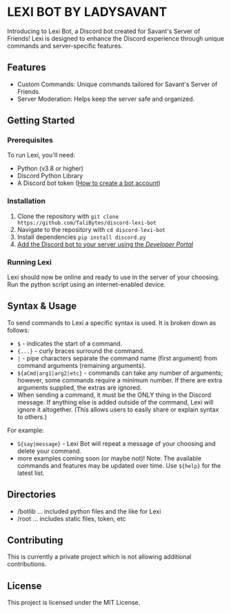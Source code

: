 # LEXI BOT BY LADYSAVANT

Introducing to Lexi Bot, a Discord bot created for Savant's Server of Friends! Lexi is designed to enhance the Discord experience through unique commands and server-specific features.

## Features

- Custom Commands: Unique commands tailored for Savant's Server of Friends.
- Server Moderation: Helps keep the server safe and organized.

## Getting Started

### Prerequisites

To run Lexi, you'll need:

- Python (v3.8 or higher)
- Discord Python Library
- A Discord bot token ([How to create a bot account](https://discordpy.readthedocs.io/en/stable/discord.html))

### Installation

1. Clone the repository with `git clone https://github.com/TaliBytes/discord-lexi-bot`
2. Navigate to the repository with `cd discord-lexi-bot`
3. Install dependencies `pip install discord.py`
4. [Add the Discord bot to your server using the *Developer Portal*](https://realpython.com/how-to-make-a-discord-bot-python/#how-to-make-a-discord-bot-in-the-developer-portal)

### Running Lexi

Lexi should now be online and ready to use in the server of your choosing.
Run the python script using an internet-enabled device. 

## Syntax & Usage

To send commands to Lexi a specific syntax is used. It is broken down as follows:

- `$` - indicates the start of a command.
- `{...}` - curly braces surround the command.
- `|` - pipe characters separate the command name (first argument) from command arguments (remaining arguments).
- `${aCmd|arg1|arg2|etc}` - commands can take any number of arguments; however, some commands require a minimum number. If there are extra arguments supplied, the extras are ignored.
- When sending a command, it must be the ONLY thing in the Discord message. If anything else is added outside of the command, Lexi will ignore it altogether. (This allows users to easily share or explain syntax to others.)

For example:

- `S{say|message}` - Lexi Bot will repeat a message of your choosing and delete your command.
- more examples coming soon (or maybe not)!
Note: The available commands and features may be updated over time. Use `${help}` for the latest list.

## Directories

- /botlib ... included python files and the like for Lexi
- /root ... includes static files, token, etc

## Contributing

This is currently a private project which is not allowing additional contributions.

## License

This project is licensed under the MIT License.
